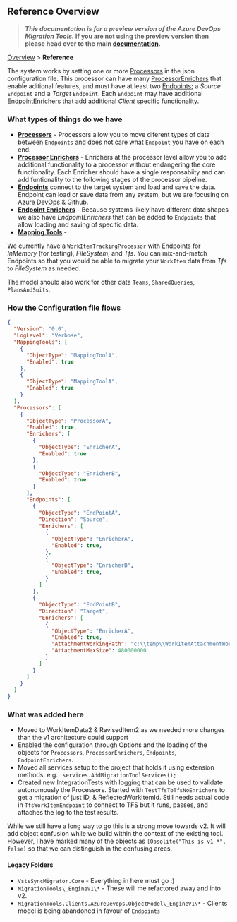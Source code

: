 ## Reference Overview


>**_This documentation is for a preview version of the Azure DevOps Migration Tools._ If you are not using the preview version then please head over to the main [documentation](https://nkdagility.github.io/azure-devops-migration-tools).**


[Overview](.././index.md) > **Reference**

The system works by setting one or more [Processors](../Reference/Processors/index.md) in the json 
configuration file. This processor can have many [ProcessorEnrichers](../Reference/ProcessorEnrichers/index.md) that 
enable aditional features, and must have at least two [Endpoints](../Reference/Endpoints/index.md); 
a *Source* `Endpoint` and a *Target* `Endpoint`. Each `Endpoint` 
may have additional [EndpointEnrichers](../Reference/EndpointEnrichers/index.md) that add 
additional *Client* specific functionality.

### What types of things do we have

- **[Processors](../Reference/Processors/index.md)** - Processors allow you to move diferent types of data between `Endpoints` and does not care what `Endpoint` you have on each end.
- **[Processor Enrichers](../Reference/ProcessorEnrichers/index.md)** - Enrichers at the processor level allow you to add additional functionality to a processor without endangering the core functionality. Each Enricher should have a single responsabiity and can add funtionality to the following stages of the processor pipeline.
- **[Endpoints](../Reference/Endpoints/index.md)** connect to the target system and load and save the data. Endpoint can load or save data from any system, but we are focusing on Azure DevOps & Github.
- **[Endpoint Enrichers](../Reference/EndpointEnrichers/index.md)** - Because systems likely have different data shapes we also have *EndpointEnrichers* that can be added to `Endpoints` that allow loading and saving of specific data.
- **[Mapping Tools](../Reference/MappingTools/index.md)** - 

We currently have a `WorkItemTrackingProcessor` with Endpoints for *InMemory* (for testing), *FileSystem*, and *Tfs*. You can mix-and-match Endpoints so that you would be able to migrate your `WorkItem` data from *Tfs* to *FileSystem* as needed.

The model should also work for other data `Teams`, `SharedQueries`, `PlansAndSuits`.

### How the Configuration file flows

```JSON
{
  "Version": "0.0",
  "LogLevel": "Verbose",
  "MappingTools": [
    {
      "ObjectType": "MappingToolA",
      "Enabled": true
    },
    {
      "ObjectType": "MappingToolA",
      "Enabled": true
    }
  ],
  "Processors": [
    {
      "ObjectType": "ProcessorA",
      "Enabled": true,
      "Enrichers": [
        {
          "ObjectType": "EnricherA",
          "Enabled": true
        },
        {
          "ObjectType": "EnricherB",
          "Enabled": true
        }
      ],
      "Endpoints": [
        {
          "ObjectType": "EndPointA",
          "Direction": "Source",
          "Enrichers": [
            {
              "ObjectType": "EnricherA",
              "Enabled": true,
            },
            {
              "ObjectType": "EnricherB",
              "Enabled": true,
            }
          ]
        },
        {
          "ObjectType": "EndPointB",
          "Direction": "Target",
          "Enrichers": [
            {
              "ObjectType": "EnricherA",
              "Enabled": true,
              "AttachmentWorkingPath": "c:\\temp\\WorkItemAttachmentWorkingFolder\\",
              "AttachmentMaxSize": 480000000
            }
          ]
        }
      ]
    }
  ]
}
```

### What was added here

- Moved to WorkItemData2 & RevisedItem2 as we needed more changes than the v1 architecture could support
- Enabled the configuration through Options and the loading of the objects for `Processors`, `ProcessorEnrichers`, `Endpoints`, `EndpointEnrichers`. 
- Moved all services setup to the project that holds it using extension methods. e.g. ` services.AddMigrationToolServices();`
- Created new IntegrationTests with logging that can be used to validate autonomously the Processors. Started with `TestTfsToTfsNoEnrichers` to get a migration of just ID, & ReflectedWorkItemId. Still needs actual code in `TfsWorkItemEndpoint` to connect to TFS but it runs, passes, and attaches the log to the test results.

While we still have a long way to go this is a strong move towards v2. It will add object confusion while we build within the context of the existing tool. However, I have marked many of the objects as `[Obsolite("This is v1 *", false)` so that we can distinguish in the confusing areas.

#### Legacy Folders

- `VstsSyncMigrator.Core` - Everything in here must go :)
- `MigrationTools\_EngineV1\*` - These will me refactored away and into v2.
- `MigrationTools.Clients.AzureDevops.ObjectModel\_EngineV1\*` - Clients model is being abandoned in favour of `Endpoints`
